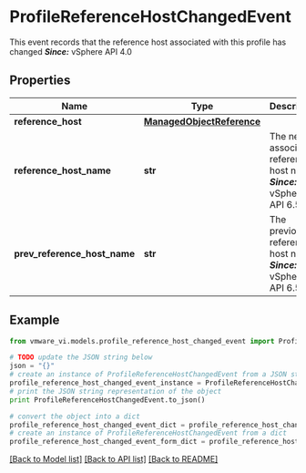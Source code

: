 # ProfileReferenceHostChangedEvent

This event records that the reference host associated with this profile has changed  ***Since:*** vSphere API 4.0 

## Properties
Name | Type | Description | Notes
------------ | ------------- | ------------- | -------------
**reference_host** | [**ManagedObjectReference**](ManagedObjectReference.md) |  | [optional] 
**reference_host_name** | **str** | The newly associated reference host name  ***Since:*** vSphere API 6.5  | [optional] 
**prev_reference_host_name** | **str** | The previous reference host name  ***Since:*** vSphere API 6.5  | [optional] 

## Example

```python
from vmware_vi.models.profile_reference_host_changed_event import ProfileReferenceHostChangedEvent

# TODO update the JSON string below
json = "{}"
# create an instance of ProfileReferenceHostChangedEvent from a JSON string
profile_reference_host_changed_event_instance = ProfileReferenceHostChangedEvent.from_json(json)
# print the JSON string representation of the object
print ProfileReferenceHostChangedEvent.to_json()

# convert the object into a dict
profile_reference_host_changed_event_dict = profile_reference_host_changed_event_instance.to_dict()
# create an instance of ProfileReferenceHostChangedEvent from a dict
profile_reference_host_changed_event_form_dict = profile_reference_host_changed_event.from_dict(profile_reference_host_changed_event_dict)
```
[[Back to Model list]](../README.md#documentation-for-models) [[Back to API list]](../README.md#documentation-for-api-endpoints) [[Back to README]](../README.md)


